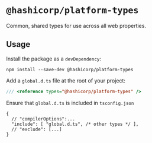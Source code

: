 # `@hashicorp/platform-types`

Common, shared types for use across all web properties.

## Usage

Install the package as a `devDependency`:

```
npm install --save-dev @hashicorp/platform-types
```

Add a `global.d.ts` file at the root of your project:

```ts
/// <reference types="@hashicorp/platform-types" />
```

Ensure that `global.d.ts` is included in `tsconfig.json`

```jsonc
{
  // "compilerOptions":...
  "include": [ "global.d.ts", /* other types */ ],
  // "exclude": [...]
}
```

